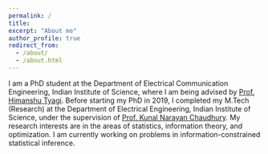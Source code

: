 ```yaml
---
permalink: /
title:
excerpt: "About me"
author_profile: true
redirect_from: 
  - /about/
  - /about.html
---
```


I am a PhD student at the Department of Electrical Communication Engineering, Indian Institute of Science, where I am being advised by [Prof. Himanshu Tyagi](https://ece.iisc.ac.in/~htyagi/). Before starting my PhD in 2019, I completed my M.Tech (Research) at the Department of Electrical Engineering, Indian Institute of Science, under the supervision of [Prof. Kunal Narayan Chaudhury](https://sites.google.com/site/kunalnchaudhury/). My research interests are in the areas of statistics, information theory, and optimization. I am currently working on problems in information-constrained statistical inference.

